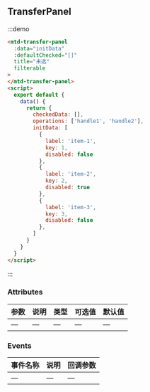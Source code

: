 ## TransferPanel
:::demo
```html
<mtd-transfer-panel
  :data="initData"
  :defaultChecked="[]"
  title="未选"
  filterable
>
</mtd-transfer-panel>
<script>
  export default {
    data() {
      return {
        checkedData: [],
        operations: ['handle1', 'handle2'],
        initData: [
          {
            label: 'item-1',
            key: 1,
            disabled: false
          },
          {
            label: 'item-2',
            key: 2,
            disabled: true
          },
          {
            label: 'item-3',
            key: 3,
            disabled: false
          },
        ]
      }
    }
  }
</script>
```
:::
### Attributes

| 参数 | 说明 | 类型 | 可选值 | 默认值 |
|--- |--- |--- |--- |--- |
| —  | —    | —   | — | — |

### Events

| 事件名称 | 说明 | 回调参数 |
|--- |--- |--- |
| — | — | — |
